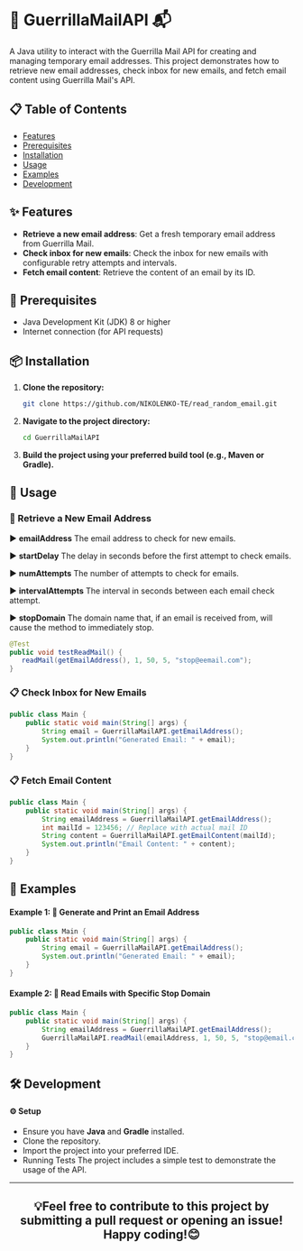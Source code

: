 # 📧 GuerrillaMailAPI 📬

A Java utility to interact with the Guerrilla Mail API for creating and managing temporary email addresses. This project demonstrates how to retrieve new email addresses, check inbox for new emails, and fetch email content using Guerrilla Mail's API.

## 📋 Table of Contents

- [Features](#)
- [Prerequisites](#-prerequisites)
- [Installation](#-installation)
- [Usage](#-usage)
- [Examples](#-examples)
- [Development](#-Development)

## ✨ Features

- **Retrieve a new email address**: Get a fresh temporary email address from Guerrilla Mail.
- **Check inbox for new emails**: Check the inbox for new emails with configurable retry attempts and intervals.
- **Fetch email content**: Retrieve the content of an email by its ID.

## 🔧 Prerequisites

- Java Development Kit (JDK) 8 or higher
- Internet connection (for API requests)

## 📦 Installation

1. **Clone the repository:**

    ```sh
    git clone https://github.com/NIKOLENKO-TE/read_random_email.git
    ```

2. **Navigate to the project directory:**

    ```sh
    cd GuerrillaMailAPI
    ```

3. **Build the project using your preferred build tool (e.g., Maven or Gradle).**

## 🚀 Usage

### 📜 Retrieve a New Email Address

▶️ **emailAddress**     The email address to check for new emails.

▶️ **startDelay**       The delay in seconds before the first attempt to check emails.

▶️ **numAttempts**      The number of attempts to check for emails.

▶️ **intervalAttempts** The interval in seconds between each email check attempt.

▶️ **stopDomain**       The domain name that, if an email is received from, will cause the method to immediately stop.

```java
@Test
public void testReadMail() {
   readMail(getEmailAddress(), 1, 50, 5, "stop@eemail.com");
}
```

### 📋 Check Inbox for New Emails
```java
public class Main {
    public static void main(String[] args) {
        String email = GuerrillaMailAPI.getEmailAddress();
        System.out.println("Generated Email: " + email);
    }
}
```

### 📋 Fetch Email Content
```java
public class Main {
    public static void main(String[] args) {
        String emailAddress = GuerrillaMailAPI.getEmailAddress();
        int mailId = 123456; // Replace with actual mail ID
        String content = GuerrillaMailAPI.getEmailContent(mailId);
        System.out.println("Email Content: " + content);
    }
}
```
## 📝 Examples
#### Example 1: 📜 Generate and Print an Email Address
```java
public class Main {
    public static void main(String[] args) {
        String email = GuerrillaMailAPI.getEmailAddress();
        System.out.println("Generated Email: " + email);
    }
}

```

#### Example 2: 📜 Read Emails with Specific Stop Domain
```java
public class Main {
    public static void main(String[] args) {
        String emailAddress = GuerrillaMailAPI.getEmailAddress();
        GuerrillaMailAPI.readMail(emailAddress, 1, 50, 5, "stop@email.com");
    }
}

```

## 🛠️ Development
#### ⚙️ Setup
* Ensure you have **Java** and **Gradle** installed.
* Clone the repository.
* Import the project into your preferred IDE.
* Running Tests
The project includes a simple test to demonstrate the usage of the API.


<div align="center">
<hr>

## 💡Feel free to contribute to this project by submitting a pull request or opening an issue! Happy coding!😊

</div>
